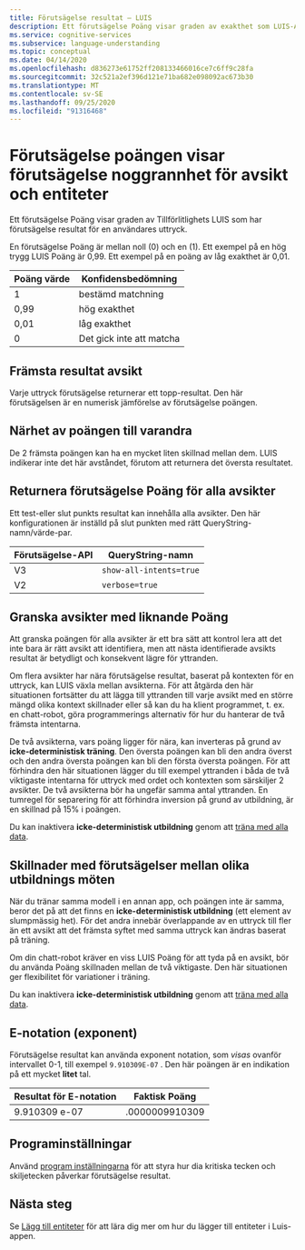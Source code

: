 ```yaml
---
title: Förutsägelse resultat – LUIS
description: Ett förutsägelse Poäng visar graden av exakthet som LUIS-API-tjänsten har för förutsägelse resultat baserat på en användares uttryck.
ms.service: cognitive-services
ms.subservice: language-understanding
ms.topic: conceptual
ms.date: 04/14/2020
ms.openlocfilehash: d836273e61752ff208133466016ce7c6ff9c28fa
ms.sourcegitcommit: 32c521a2ef396d121e71ba682e098092ac673b30
ms.translationtype: MT
ms.contentlocale: sv-SE
ms.lasthandoff: 09/25/2020
ms.locfileid: "91316468"
---
```

# <a name="prediction-scores-indicate-prediction-accuracy-for-intent-and-entities"></a>Förutsägelse poängen visar förutsägelse noggrannhet för avsikt och entiteter

Ett förutsägelse Poäng visar graden av Tillförlitlighets LUIS som har förutsägelse resultat för en användares uttryck.

En förutsägelse Poäng är mellan noll (0) och en (1). Ett exempel på en hög trygg LUIS Poäng är 0,99. Ett exempel på en poäng av låg exakthet är 0,01.

|Poäng värde|Konfidensbedömning|
|--|--|
|1|bestämd matchning|
|0,99|hög exakthet|
|0,01|låg exakthet|
|0|Det gick inte att matcha|

## <a name="top-scoring-intent"></a>Främsta resultat avsikt

Varje uttryck förutsägelse returnerar ett topp-resultat. Den här förutsägelsen är en numerisk jämförelse av förutsägelse poängen.

## <a name="proximity-of-scores-to-each-other"></a>Närhet av poängen till varandra

De 2 främsta poängen kan ha en mycket liten skillnad mellan dem. LUIS indikerar inte det här avståndet, förutom att returnera det översta resultatet.

## <a name="return-prediction-score-for-all-intents"></a>Returnera förutsägelse Poäng för alla avsikter

Ett test-eller slut punkts resultat kan innehålla alla avsikter. Den här konfigurationen är inställd på slut punkten med rätt QueryString-namn/värde-par.

|Förutsägelse-API|QueryString-namn|
|--|--|
|V3|`show-all-intents=true`|
|V2|`verbose=true`|

## <a name="review-intents-with-similar-scores"></a>Granska avsikter med liknande Poäng

Att granska poängen för alla avsikter är ett bra sätt att kontrol lera att det inte bara är rätt avsikt att identifiera, men att nästa identifierade avsikts resultat är betydligt och konsekvent lägre för yttranden.

Om flera avsikter har nära förutsägelse resultat, baserat på kontexten för en uttryck, kan LUIS växla mellan avsikterna. För att åtgärda den här situationen fortsätter du att lägga till yttranden till varje avsikt med en större mängd olika kontext skillnader eller så kan du ha klient programmet, t. ex. en chatt-robot, göra programmerings alternativ för hur du hanterar de två främsta intentarna.

De två avsikterna, vars poäng ligger för nära, kan inverteras på grund av **icke-deterministisk träning**. Den översta poängen kan bli den andra överst och den andra översta poängen kan bli den första översta poängen. För att förhindra den här situationen lägger du till exempel yttranden i båda de två viktigaste intentarna för uttryck med ordet och kontexten som särskiljer 2 avsikter. De två avsikterna bör ha ungefär samma antal yttranden. En tumregel för separering för att förhindra inversion på grund av utbildning, är en skillnad på 15% i poängen.

Du kan inaktivera **icke-deterministisk utbildning** genom att [träna med alla data](luis-how-to-train.md#train-with-all-data).

## <a name="differences-with-predictions-between-different-training-sessions"></a>Skillnader med förutsägelser mellan olika utbildnings möten

När du tränar samma modell i en annan app, och poängen inte är samma, beror det på att det finns en **icke-deterministisk utbildning** (ett element av slumpmässig het). För det andra innebär överlappande av en uttryck till fler än ett avsikt att det främsta syftet med samma uttryck kan ändras baserat på träning.

Om din chatt-robot kräver en viss LUIS Poäng för att tyda på en avsikt, bör du använda Poäng skillnaden mellan de två viktigaste. Den här situationen ger flexibilitet för variationer i träning.

Du kan inaktivera **icke-deterministisk utbildning** genom att [träna med alla data](luis-how-to-train.md#train-with-all-data).

## <a name="e-exponent-notation"></a>E-notation (exponent)

Förutsägelse resultat kan använda exponent notation, som _visas_ ovanför intervallet 0-1, till exempel `9.910309E-07` . Den här poängen är en indikation på ett mycket **litet** tal.

|Resultat för E-notation |Faktisk Poäng|
|--|--|
|9.910309 e-07|.0000009910309|

<a name="punctuation"></a>

## <a name="application-settings"></a>Programinställningar

Använd [program inställningarna](luis-reference-application-settings.md) för att styra hur dia kritiska tecken och skiljetecken påverkar förutsägelse resultat.

## <a name="next-steps"></a>Nästa steg

Se [Lägg till entiteter](luis-how-to-add-entities.md) för att lära dig mer om hur du lägger till entiteter i Luis-appen.
